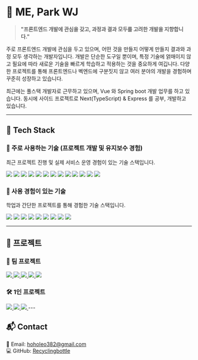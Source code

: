 # 👋 ME, Park WJ

> **"프론트엔드 개발에 관심을 갖고, 과정과 결과 모두를 고려한 개발을 지향합니다."**

주로 프론트엔드 개발에 관심을 두고 있으며, 어떤 것을 만들지 어떻게 만들지 결과와 과정 모두 생각하는 개발자입니다.
개발은 단순한 도구일 뿐이며, 특정 기술에 얽매이지 않고 필요에 따라 새로운 기술을 빠르게 학습하고 적용하는 것을 중요하게 여깁니다. 
다양한 프로젝트를 통해 프론트엔드나 벡엔드에 구분짓지 않고 여러 분야의 개발을 경험하며 꾸준히 성장하고 있습니다.

최근에는 풀스택 개발자로 근무하고 있으며, Vue 와 Spring boot 개발 업무를 하고 있습니다. 
동시에 사이드 프로젝트로 Next(TypeScript) & Express 를 공부, 개발하고 있습니다. 

---

## 🚀 Tech Stack

### 🔹 주로 사용하는 기술 (프로젝트 개발 및 유지보수 경험)
최근 프로젝트 진행 및 실제 서비스 운영 경험이 있는 기술 스택입니다.

<p align="left">
  <img src="https://img.shields.io/badge/JavaScript-F7DF1E?style=for-the-badge&logo=javascript&logoColor=black" />
  <img src="https://img.shields.io/badge/TypeScript-3178C6?style=for-the-badge&logo=typescript&logoColor=white" />
  <img src="https://img.shields.io/badge/React-61DAFB?style=for-the-badge&logo=react&logoColor=black" />
  <img src="https://img.shields.io/badge/React%20Native-61DAFB?style=for-the-badge&logo=react&logoColor=black" />
  <img src="https://img.shields.io/badge/Next.js-000000?style=for-the-badge&logo=next.js&logoColor=white" />
  <img src="https://img.shields.io/badge/Node.js-339933?style=for-the-badge&logo=node.js&logoColor=white" />
  <img src="https://img.shields.io/badge/Express-000000?style=for-the-badge&logo=express&logoColor=white" />
  <img src="https://img.shields.io/badge/Spring%20Boot-6DB33F?style=for-the-badge&logo=springboot&logoColor=white" />
  <img src="https://img.shields.io/badge/Java-007396?style=for-the-badge&logo=openjdk&logoColor=white" />
  <img src="https://img.shields.io/badge/MySQL-4479A1?style=for-the-badge&logo=mysql&logoColor=white" />
  <img src="https://img.shields.io/badge/Docker-2496ED?style=for-the-badge&logo=docker&logoColor=white" />
  <img src="https://img.shields.io/badge/GitHub%20Actions-2088FF?style=for-the-badge&logo=githubactions&logoColor=white" />
  <img src="https://img.shields.io/badge/AWS-232F3E?style=for-the-badge&logo=amazonaws&logoColor=white" />
</p>

### 🔸 사용 경험이 있는 기술
학업과 간단한 프로젝트를 통해 경험한 기술 스택입니다.

<p align="left">
  <img src="https://img.shields.io/badge/Python-3776AB?style=for-the-badge&logo=python&logoColor=white" />
  <img src="https://img.shields.io/badge/C-A8B9CC?style=for-the-badge&logo=c&logoColor=white" />
  <img src="https://img.shields.io/badge/C++-00599C?style=for-the-badge&logo=c%2B%2B&logoColor=white" />
  <img src="https://img.shields.io/badge/C%23-239120?style=for-the-badge&logo=csharp&logoColor=white" />
  <img src="https://img.shields.io/badge/Flutter-02569B?style=for-the-badge&logo=flutter&logoColor=white" />
  <img src="https://img.shields.io/badge/Dart-0175C2?style=for-the-badge&logo=dart&logoColor=white" />
  <img src="https://img.shields.io/badge/MariaDB-003545?style=for-the-badge&logo=mariadb&logoColor=white" />
  <img src="https://img.shields.io/badge/Android%20Studio-3DDC84?style=for-the-badge&logo=androidstudio&logoColor=white" />
  <img src="https://img.shields.io/badge/Kotlin-0095D5?style=for-the-badge&logo=kotlin&logoColor=white" />
</p>

---

## 📂 프로젝트
### 🎯 팀 프로젝트
<a href="https://github.com/mepwj/5-team-daramgil-sumda-fe">
  <img src="https://github-readme-stats.vercel.app/api/pin/?username=mepwj&repo=5-team-daramgil-sumda-fe" />
</a>
<a href="https://github.com/mepwj/5-team-daramgil-sumda-be">
  <img src="https://github-readme-stats.vercel.app/api/pin/?username=mepwj&repo=5-team-daramgil-sumda-be" />
</a>
<a href="https://github.com/mepwj/voiceCut_FE">
  <img src="https://github-readme-stats.vercel.app/api/pin/?username=mepwj&repo=voiceCut_FE" />
</a>
<a href="https://github.com/mepwj/jeju-little-dreamers-fe-v2">
  <img src="https://github-readme-stats.vercel.app/api/pin/?username=mepwj&repo=jeju-little-dreamers-fe-v2" />
</a>
<a href="https://github.com/mepwj/MDMS">
  <img src="https://github-readme-stats.vercel.app/api/pin/?username=mepwj&repo=MDMS" />
</a>


### 🛠️ 1인 프로젝트 
<a href="https://github.com/mepwj/cloud-story-react">
  <img src="https://github-readme-stats.vercel.app/api/pin/?username=mepwj&repo=cloud-story-react" />
</a>
<a href="https://github.com/mepwj/cloud-story-vanilla">
  <img src="https://github-readme-stats.vercel.app/api/pin/?username=mepwj&repo=cloud-story-vanilla" />
</a>
<a href="https://github.com/mepwj/cloud-story-be">
  <img src="https://github-readme-stats.vercel.app/api/pin/?username=mepwj&repo=cloud-story-be" />
</a>
---

## 📬 Contact

📧 Email: hoholeo382@gmail.com  
💻 GitHub: [Recyclingbottle](https://github.com/Recyclingbottle)
